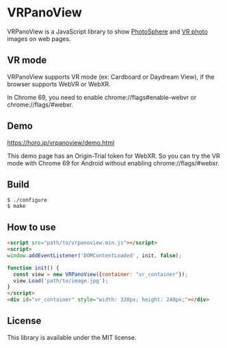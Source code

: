 # VRPanoView

VRPanoView is a JavaScript library to show [PhotoSphere](https://developers.google.com/streetview/spherical-metadata) and [VR photo](https://developers.google.com/vr/reference/cardboard-camera-vr-photo-format) images on web pages.

## VR mode

VRPanoView supports VR mode (ex: Cardboard or Daydream View), if the browser supports WebVR or WebXR.

In Chrome 69, you need to enable chrome://flags#enable-webvr or chrome://flags/#webxr.

## Demo

https://horo.jp/vrpanoview/demo.html

This demo page has an Origin-Trial token for WebXR.
So you can try the VR mode with Chrome 69 for Android without enabling chrome://flags/#webxr.

## Build
```
$ ./configure
$ make
```

## How to use
```html
<script src="path/to/vrpanoview.min.js"></script>
<script>
window.addEventListener('DOMContentLoaded', init, false);

function init() {
  const view = new VRPanoView({container: "vr_container"});
  view.Load('path/to/image.jpg');
}
</script>
<div id="vr_container" style="width: 320px; height: 240px;"></div>
```

## License
This library is available under the MIT license.
